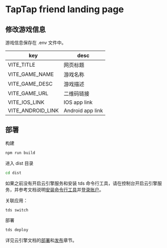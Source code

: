 # TapTap friend landing page

## 修改游戏信息

游戏信息保存在 .env 文件中。

| key               | desc             |
| ----------------- | ---------------- |
| VITE_TITLE        | 网页标题         |
| VITE_GAME_NAME    | 游戏名称         |
| VITE_GAME_DESC    | 游戏描述         |
| VITE_GAME_URL     | 二维码链接       |
| VITE_IOS_LINK     | IOS app link     |
| VITE_ANDROID_LINK | Android app link |

## 部署

构建

```sh
npm run build
```

进入 dist 目录

```sh
cd dist
```

如果之前没有开启云引擎服务和安装 tds 命令行工具，请在控制台开启云引擎服务，并参考文档说明[安装命令行工具][install]并[登录账户][login]。

[install]: https://developer.taptap.com/docs/sdk/engine/guide/cli/#%E5%AE%89%E8%A3%85%E5%91%BD%E4%BB%A4%E8%A1%8C%E5%B7%A5%E5%85%B7
[login]: https://developer.taptap.com/docs/sdk/engine/guide/cli/#安装命令行工具


关联应用：

```sh
tds switch
```

部署

```sh
tds deploy
```

详见云引擎文档的[部署][deploy]和[发布][publish]章节。

[deploy]: https://developer.taptap.com/docs/sdk/engine/guide/cli/#%E9%83%A8%E7%BD%B2
[publish]: https://developer.taptap.com/docs/sdk/engine/guide/cli/#%E5%8F%91%E5%B8%83%E5%88%B0%E7%94%9F%E4%BA%A7%E7%8E%AF%E5%A2%83